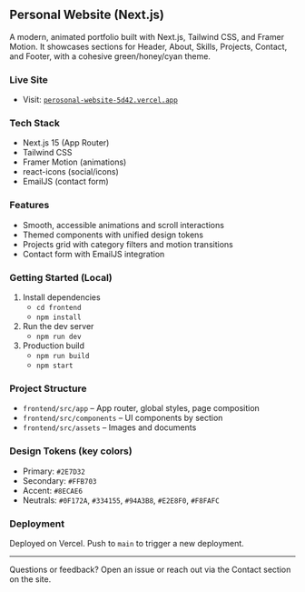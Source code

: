 ## Personal Website (Next.js)

A modern, animated portfolio built with Next.js, Tailwind CSS, and Framer Motion. It showcases sections for Header, About, Skills, Projects, Contact, and Footer, with a cohesive green/honey/cyan theme.

### Live Site
- Visit: [`perosonal-website-5d42.vercel.app`](https://perosonal-website-5d42.vercel.app)

### Tech Stack
- Next.js 15 (App Router)
- Tailwind CSS
- Framer Motion (animations)
- react-icons (social/icons)
- EmailJS (contact form)

### Features
- Smooth, accessible animations and scroll interactions
- Themed components with unified design tokens
- Projects grid with category filters and motion transitions
- Contact form with EmailJS integration

### Getting Started (Local)
1. Install dependencies
   - `cd frontend`
   - `npm install`
2. Run the dev server
   - `npm run dev`
3. Production build
   - `npm run build`
   - `npm start`

### Project Structure
- `frontend/src/app` – App router, global styles, page composition
- `frontend/src/components` – UI components by section
- `frontend/src/assets` – Images and documents

### Design Tokens (key colors)
- Primary: `#2E7D32`
- Secondary: `#FFB703`
- Accent: `#8ECAE6`
- Neutrals: `#0F172A`, `#334155`, `#94A3B8`, `#E2E8F0`, `#F8FAFC`

### Deployment
Deployed on Vercel. Push to `main` to trigger a new deployment.

---
Questions or feedback? Open an issue or reach out via the Contact section on the site.